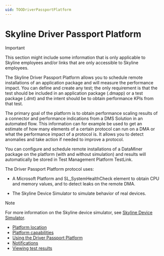 ```yaml
---
uid: TOODriverPassportPlatform
---
```


# Skyline Driver Passport Platform

> [!IMPORTANT]
> This section might include some information that is only applicable to Skyline employees and/or links that are only accessible to Skyline employees.

The Skyline Driver Passport Platform allows you to schedule remote installations of an application package and will measure the performance impact. You can define and create any test; the only requirement is that the test should be included in an application package (.dmapp) or a test package (.dmt) and the intent should be to obtain performance KPIs from that test.

The primary goal of the platform is to obtain performance scaling results of a connector and performance indications from a DMS Solution in an automated flow. This information can for example be used to get an estimate of how many elements of a certain protocol can run on a DMA or what the performance impact of a protocol is. It allows you to detect anomalies and take action if needed to improve a protocol.

You can configure and schedule remote installations of a DataMiner package on the platform (with and without simulation) and results will automatically be stored in Test Management Platform TestLink.

The Driver Passport Platform protocol uses:

- A Microsoft Platform and SL_SystemHealthCheck element to obtain CPU and memory values, and to detect leaks on the remote DMA.

- The Skyline Device Simulator to simulate behavior of real devices.

> [!NOTE]
> For more information on the Skyline device simulator, see [Skyline Device Simulator](xref:TOOQASNMPSimulator).

- [Platform location](xref:Platform_location)
- [Platform capabilities](xref:Platform_capabilities)
- [Using the Driver Passport Platform](xref:Using_the_Driver_Passport_Platform)
- [Notifications](xref:Notifications)
- [Viewing test results](xref:Viewing_test_results)
